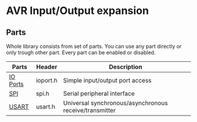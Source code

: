 AVR Input/Output expansion
==========================

Parts
-----
Whole library consists from set of parts. You can use any part directly or
only trough other part. Every part can be enabled or disabled.

| Parts                            | Header   | Description                                            |
|----------------------------------|----------|--------------------------------------------------------|
| [IO Ports](references/ioport.md) | ioport.h | Simple input/output port access                        |
| [SPI](references/spi.md)         | spi.h    | Serial peripheral interface                            |
| [USART](references/usart.md)     | usart.h  | Universal synchronous/asynchronous receive/transmitter |
